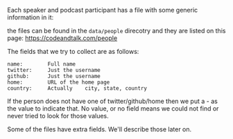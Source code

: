 Each speaker and podcast participant has a file with some generic information in it:

the files can be found in the `data/people` direcotry and they are listed on this page:
https://codeandtalk.com/people

The fields that we try to collect are as follows:

```
name:        Full name
twitter:     Just the username
github:      Just the username
home:        URL of the home page
country:     Actually    city, state, country
```

If the person does not have one of twitter/github/home then we put a - as the value to indicate
that. No value, or no field means we could not find or never tried to look for those values.

Some of the files have extra fields. We'll describe those later on.

